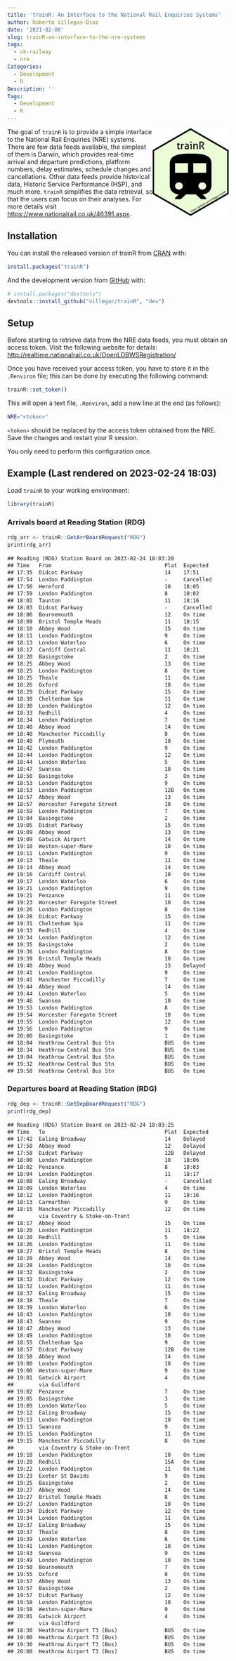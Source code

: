 ```yaml
---
title: 'trainR: An Interface to the National Rail Enquiries Systems'
author: Roberto Villegas-Diaz
date: '2021-02-08'
slug: trainR-an-interface-to-the-nre-systems
tags:
  - uk-railway
  - nre
Categories:
  - Development
  - R
Description: ''
Tags:
  - Development
  - R
---
```


<img src="https://raw.githubusercontent.com/villegar/trainR/main/inst/images/logo.png" alt="logo" align="right" height=200px/>

The goal of `trainR` is to provide a simple interface to the 
National Rail Enquiries (NRE) systems. There are few data feeds 
available, the simplest of them is Darwin, which provides real-time 
arrival and departure predictions, platform numbers, delay estimates, 
schedule changes and cancellations. Other data feeds provide historical 
data, Historic Service Performance (HSP), and much more. `trainR` 
simplifies the data retrieval, so that the users can focus on their 
analyses. For more details visit 
https://www.nationalrail.co.uk/46391.aspx.

## Installation

You can install the released version of trainR from [CRAN](https://CRAN.R-project.org) with:

``` r
install.packages("trainR")
```

And the development version from [GitHub](https://github.com/) with:

``` r
# install.packages("devtools")
devtools::install_github("villegar/trainR", "dev")
```

## Setup
Before starting to retrieve data from the NRE data feeds, you must obtain an access token. 
Visit the following website for details: http://realtime.nationalrail.co.uk/OpenLDBWSRegistration/

Once you have received your access token, you have to store it in the `.Renviron` file; this can be 
done by executing the following command:


```r
trainR::set_token()
```

This will open a text file, `.Renviron`, add a new line at the end (as follows):

```bash
NRE="<token>"
```

`<token>` should be replaced by the access token obtained from the NRE. Save the changes and restart 
your R session.

You only need to perform this configuration once.

## Example (Last rendered on 2023-02-24 18:03)

Load `trainR` to your working environment:

```r
library(trainR)
```

### Arrivals board at Reading Station (RDG)


```r
rdg_arr <- trainR::GetArrBoardRequest("RDG")
print(rdg_arr)
```

```
## Reading (RDG) Station Board on 2023-02-24 18:03:20
## Time   From                                    Plat  Expected
## 17:35  Didcot Parkway                          14    17:51
## 17:54  London Paddington                       -     Cancelled
## 17:56  Hereford                                10    18:05
## 17:59  London Paddington                       8     18:02
## 18:02  Taunton                                 11    18:16
## 18:03  Didcot Parkway                          -     Cancelled
## 18:06  Bournemouth                             12    On time
## 18:09  Bristol Temple Meads                    11    18:15
## 18:10  Abbey Wood                              15    On time
## 18:11  London Paddington                       9     On time
## 18:13  London Waterloo                         6     On time
## 18:17  Cardiff Central                         11    18:21
## 18:20  Basingstoke                             2     On time
## 18:25  Abbey Wood                              13    On time
## 18:25  London Paddington                       8     On time
## 18:25  Theale                                  11    On time
## 18:26  Oxford                                  10    On time
## 18:29  Didcot Parkway                          15    On time
## 18:30  Cheltenham Spa                          11    On time
## 18:30  London Paddington                       12    On time
## 18:33  Redhill                                 4     On time
## 18:34  London Paddington                       7     On time
## 18:40  Abbey Wood                              14    On time
## 18:40  Manchester Piccadilly                   8     On time
## 18:40  Plymouth                                10    On time
## 18:42  London Paddington                       9     On time
## 18:44  London Paddington                       12    On time
## 18:44  London Waterloo                         5     On time
## 18:47  Swansea                                 10    On time
## 18:50  Basingstoke                             3     On time
## 18:53  London Paddington                       9     On time
## 18:53  London Paddington                       12B   On time
## 18:57  Abbey Wood                              13    On time
## 18:57  Worcester Foregate Street               10    On time
## 18:59  London Paddington                       7     On time
## 19:04  Basingstoke                             2     On time
## 19:05  Didcot Parkway                          15    On time
## 19:09  Abbey Wood                              13    On time
## 19:09  Gatwick Airport                         14    On time
## 19:10  Weston-super-Mare                       10    On time
## 19:11  London Paddington                       9     On time
## 19:13  Theale                                  11    On time
## 19:14  Abbey Wood                              14    On time
## 19:16  Cardiff Central                         10    On time
## 19:17  London Waterloo                         6     On time
## 19:21  London Paddington                       9     On time
## 19:21  Penzance                                11    On time
## 19:23  Worcester Foregate Street               10    On time
## 19:26  London Paddington                       8     On time
## 19:28  Didcot Parkway                          15    On time
## 19:31  Cheltenham Spa                          11    On time
## 19:33  Redhill                                 4     On time
## 19:34  London Paddington                       12    On time
## 19:35  Basingstoke                             2     On time
## 19:36  London Paddington                       8     On time
## 19:39  Bristol Temple Meads                    10    On time
## 19:40  Abbey Wood                              13    Delayed
## 19:41  London Paddington                       9     On time
## 19:41  Manchester Piccadilly                   7     On time
## 19:44  Abbey Wood                              14    On time
## 19:44  London Waterloo                         5     On time
## 19:46  Swansea                                 10    On time
## 19:53  London Paddington                       8     On time
## 19:54  Worcester Foregate Street               10    On time
## 19:55  London Paddington                       12    On time
## 19:56  London Paddington                       9     On time
## 20:00  Basingstoke                             1     On time
## 18:04  Heathrow Central Bus Stn                BUS   On time
## 18:34  Heathrow Central Bus Stn                BUS   On time
## 19:04  Heathrow Central Bus Stn                BUS   On time
## 19:32  Heathrow Central Bus Stn                BUS   On time
## 19:58  Heathrow Central Bus Stn                BUS   On time
```

### Departures board at Reading Station (RDG)


```r
rdg_dep <- trainR::GetDepBoardRequest("RDG")
print(rdg_dep)
```

```
## Reading (RDG) Station Board on 2023-02-24 18:03:25
## Time   To                                      Plat  Expected
## 17:42  Ealing Broadway                         14    Delayed
## 17:58  Abbey Wood                              12    Delayed
## 17:58  Didcot Parkway                          12B   Delayed
## 18:00  London Paddington                       10    18:06
## 18:02  Penzance                                8     18:03
## 18:04  London Paddington                       11    18:17
## 18:08  Ealing Broadway                         -     Cancelled
## 18:09  London Waterloo                         4     On time
## 18:12  London Paddington                       11    18:16
## 18:13  Carmarthen                              9     On time
## 18:15  Manchester Piccadilly                   12    On time
##        via Coventry & Stoke-on-Trent           
## 18:17  Abbey Wood                              15    On time
## 18:20  London Paddington                       11    18:22
## 18:20  Redhill                                 5     On time
## 18:26  London Paddington                       11    On time
## 18:27  Bristol Temple Meads                    8     On time
## 18:28  Abbey Wood                              14    On time
## 18:28  London Paddington                       10    On time
## 18:32  Basingstoke                             2     On time
## 18:32  Didcot Parkway                          12    On time
## 18:32  London Paddington                       11    On time
## 18:37  Ealing Broadway                         15    On time
## 18:38  Theale                                  7     On time
## 18:39  London Waterloo                         6     On time
## 18:43  London Paddington                       10    On time
## 18:43  Swansea                                 9     On time
## 18:47  Abbey Wood                              13    On time
## 18:49  London Paddington                       10    On time
## 18:55  Cheltenham Spa                          9     On time
## 18:57  Didcot Parkway                          12B   On time
## 18:58  Abbey Wood                              14    On time
## 19:00  London Paddington                       10    On time
## 19:00  Weston-super-Mare                       9     On time
## 19:01  Gatwick Airport                         4     On time
##        via Guildford                           
## 19:02  Penzance                                7     On time
## 19:05  Basingstoke                             3     On time
## 19:09  London Waterloo                         5     On time
## 19:12  Ealing Broadway                         15    On time
## 19:13  London Paddington                       10    On time
## 19:13  Swansea                                 9     On time
## 19:15  London Paddington                       11    On time
## 19:15  Manchester Piccadilly                   8     On time
##        via Coventry & Stoke-on-Trent           
## 19:18  London Paddington                       10    On time
## 19:20  Redhill                                 15A   On time
## 19:22  London Paddington                       11    On time
## 19:23  Exeter St Davids                        9     On time
## 19:25  Basingstoke                             2     On time
## 19:27  Abbey Wood                              14    On time
## 19:27  Bristol Temple Meads                    8     On time
## 19:27  London Paddington                       10    On time
## 19:34  Didcot Parkway                          12    On time
## 19:34  London Paddington                       11    On time
## 19:37  Ealing Broadway                         15    On time
## 19:37  Theale                                  8     On time
## 19:39  London Waterloo                         6     On time
## 19:41  London Paddington                       10    On time
## 19:43  Swansea                                 9     On time
## 19:49  London Paddington                       10    On time
## 19:50  Bournemouth                             7     On time
## 19:55  Oxford                                  8     On time
## 19:57  Abbey Wood                              13    On time
## 19:57  Basingstoke                             2     On time
## 19:57  Didcot Parkway                          12    On time
## 19:58  London Paddington                       10    On time
## 19:58  Weston-super-Mare                       9     On time
## 20:01  Gatwick Airport                         4     On time
##        via Guildford                           
## 18:30  Heathrow Airport T3 (Bus)               BUS   On time
## 19:00  Heathrow Airport T3 (Bus)               BUS   On time
## 19:30  Heathrow Airport T3 (Bus)               BUS   On time
## 20:00  Heathrow Airport T3 (Bus)               BUS   On time
```

